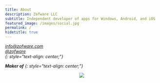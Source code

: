 ```yaml
---
title: About
description: Zofware LLC
subtitle: Independent developer of apps for Windows, Android, and iOS
featured_image: /images/social.jpg
permalink: /
hidetitle: true
---
```

[<i class="fas fa-envelope"/> info@zofware.com](mailto:info@zofware.com)  
[<i class="fab fa-twitter"/> @zofware](https://twitter.com/zofware)  
{: style="text-align: center;"}

**Maker of**
{: style="text-align: center;"}

<div align="center">
<a href='https://www.simplesportscaster.com'><img src="{{ '/images/ssc-768.png' | relative_url }}" align="center"/></a>
</div>

